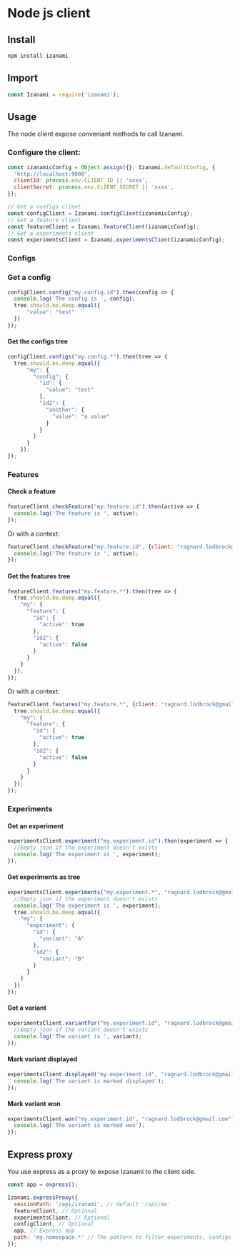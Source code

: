 # Node js client

## Install 

```bash
npm install izanami 
```

## Import 

```javascript
const Izanami = require('izanami');
```


## Usage 

The node client expose conveniant methods to call Izanami. 

### Configure the client:
 
```javascript
const izanamicConfig = Object.assign({}, Izanami.defaultConfig, {
  'http://localhost:9000',
  clientId: process.env.CLIENT_ID || 'xxxx',
  clientSecret: process.env.CLIENT_SECRET || 'xxxx',
});

// Get a configs client
const configClient = Izanami.configClient(izanamicConfig);
// Get a feature client 
const featureClient = Izanami.featureClient(izanamicConfig);
// Get a experiments client 
const experimentsClient = Izanami.experimentsClient(izanamicConfig);
```

### Configs 

### Get a config 

```javascript
configClient.config("my.config.id").then(config => {
  console.log('The config is ', config);
  tree.should.be.deep.equal({
      "value": "test"
  })
});
```
#### Get the configs tree

```javascript
configClient.configs("my.config.*").then(tree => {
  tree.should.be.deep.equal({
      "my": {
        "config": {
          "id": {
            "value": "test"
          },
          "id2": {
            "another": {
              "value": "a value"
            }
          }
        }
      }
    });
});
```
 

### Features
 
#### Check a feature

```javascript
featureClient.checkFeature("my.feature.id").then(active => {
  console.log('The feature is ', active);
});
```

Or with a context: 
 
```javascript
featureClient.checkFeature("my.feature.id", {client: "ragnard.lodbrock@gmail.com"}).then(active => {
  console.log('The feature is ', active);
});
```
#### Get the features tree 
 
```javascript
featureClient.features("my.feature.*").then(tree => {
  tree.should.be.deep.equal({
    "my": {
      "feature": {
        "id": {
          "active": true
        },
        "id2": {
          "active": false
        }
      }
    }
  });
});
```
 
Or with a context: 

```javascript
featureClient.features("my.feature.*", {client: "ragnard.lodbrock@gmail.com"}).then(tree => {
  tree.should.be.deep.equal({
    "my": {
      "feature": {
        "id": {
          "active": true
        },
        "id2": {
          "active": false
        }
      }
    }
  });
});
```

### Experiments  

#### Get an experiment
 
```javascript
experimentsClient.experiment("my.experiment.id").then(experiment => {
  //Empty json if the experiment doesn't exists 
  console.log('The experiment is ', experiment);
});
```

#### Get experiments as tree
 
```javascript
experimentsClient.experiments("my.experiment.*", "ragnard.lodbrock@gmail.com").then(tree => {
  //Empty json if the experiment doesn't exists 
  console.log('The experiment is ', experiment);
  tree.should.be.deep.equal({
    "my": {
      "experiment": {
        "id": {
          "variant": "A"
        },
        "id2": {
          "variant": "B"
        }
      }
    }
  })
});
```

#### Get a variant
 
```javascript
experimentsClient.variantFor("my.experiment.id", "ragnard.lodbrock@gmail.com").then(variant => {
  //Empty json if the variant doesn't exists 
  console.log('The variant is ', variant);
});
```

#### Mark variant displayed
 
```javascript
experimentsClient.displayed("my.experiment.id", "ragnard.lodbrock@gmail.com").then(__ => {
  console.log('The variant is marked displayed');
});
```
 
#### Mark variant won  

```javascript
experimentsClient.won("my.experiment.id", "ragnard.lodbrock@gmail.com").then(__ => {
  console.log('The variant is marked won');
});
```


## Express proxy 

You use express as a proxy to expose Izanami to the client side. 

```javascript
const app = express();

Izanami.expressProxy({
  sessionPath: '/api/izanami', // default '/api/me'
  featureClient, // Optional
  experimentsClient, // Optional
  configClient, // Optional
  app, // Express app 
  path: 'my.namespace.*' // The pattern to filter experiments, configs and features
});

```



